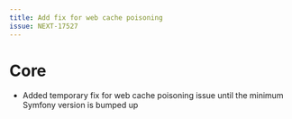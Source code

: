 ```yaml
---
title: Add fix for web cache poisoning
issue: NEXT-17527
---
```


# Core
* Added temporary fix for web cache poisoning issue until the minimum Symfony version is bumped up
